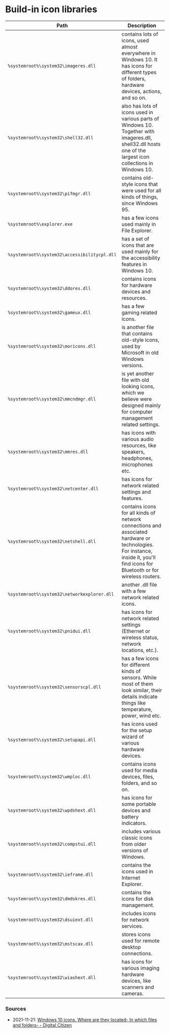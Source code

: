 # Build-in icon libraries

Path | Description
--- | ---
`%systemroot%\system32\imageres.dll` | contains lots of icons, used almost everywhere in Windows 10. It has icons for different types of folders, hardware devices, actions, and so on.
`%systemroot%\system32\shell32.dll` | also has lots of icons used in various parts of Windows 10. Together with imageres.dll, shell32.dll hosts one of the largest icon collections in Windows 10.
`%systemroot%\system32\pifmgr.dll` | contains old-style icons that were used for all kinds of things, since Windows 95.
`%systemroot%\explorer.exe` | has a few icons used mainly in File Explorer.
`%systemroot%\system32\accessibilitycpl.dll` | has a set of icons that are used mainly for the accessibility features in Windows 10.
`%systemroot%\system32\ddores.dll` | contains icons for hardware devices and resources.
`%systemroot%\system32\gameux.dll` | has a few gaming related icons.
`%systemroot%\system32\moricons.dll` | is another file that contains old-style icons, used by Microsoft in old Windows versions.
`%systemroot%\system32\mmcndmgr.dll` | is yet another file with old looking icons, which we believe were designed mainly for computer management related settings.
`%systemroot%\system32\mmres.dll` | has icons with various audio resources, like speakers, headphones, microphones etc.
`%systemroot%\system32\netcenter.dll` | has icons for network related settings and features.
`%systemroot%\system32\netshell.dll` | contains icons for all kinds of network connections and associated hardware or technologies. For instance, inside it, you'll find icons for Bluetooth or for wireless routers.
`%systemroot%\system32\networkexplorer.dll` | another .dll file with a few network related icons.
`%systemroot%\system32\pnidui.dll` | has icons for network related settings (Ethernet or wireless status, network locations, etc.).
`%systemroot%\system32\sensorscpl.dll` | has a few icons for different kinds of sensors. While most of them look similar, their details indicate things like temperature, power, wind etc.
`%systemroot%\system32\setupapi.dll` | has icons used for the setup wizard of various hardware devices.
`%systemroot%\system32\wmploc.dll` | contains icons used for media devices, files, folders, and so on.
`%systemroot%\system32\wpdshext.dll` | has icons for some portable devices and battery indicators.
`%systemroot%\system32\compstui.dll` | includes various classic icons from older versions of Windows.
`%systemroot%\system32\ieframe.dll` | contains the icons used in Internet Explorer.
`%systemroot%\system32\dmdskres.dll` | contains the icons for disk management.
`%systemroot%\system32\dsuiext.dll` | includes icons for network services.
`%systemroot%\system32\mstscax.dll` | stores icons used for remote desktop connections.
`%systemroot%\system32\wiashext.dll` | has icons for various imaging hardware devices, like scanners and cameras.

### Sources
- 2021-11-21: [Windows 10 icons. Where are they located- In which files and folders- - Digital Citizen](https://www.digitalcitizen.life/where-find-most-windows-10s-native-icons/)